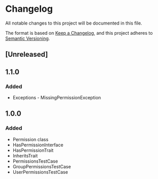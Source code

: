 # Changelog
All notable changes to this project will be documented in this file.

The format is based on [Keep a Changelog](https://keepachangelog.com/en/1.0.0/),
and this project adheres to [Semantic Versioning](https://semver.org/spec/v2.0.0.html).

## [Unreleased]

## 1.1.0

### Added
* Exceptions - MissingPermissionException

## 1.0.0

### Added
* Permission class
* HasPermissionInterface
* HasPermissionTrait
* InheritsTrait
* PermissionsTestCase
* GroupPermissionsTestCase
* UserPermissionsTestCase
